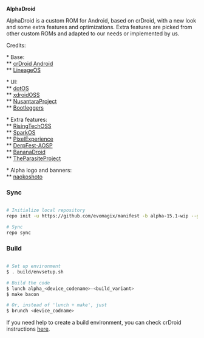 <p><b>AlphaDroid</b></p>

<p>AlphaDroid is a custom ROM for Android, based on crDroid, with a new look and some extra features and optimizations. Extra features are picked from other custom ROMs and adapted to our needs or implemented by us.</p>

<p>Credits:</p>

<p>* Base:<br/>
** <a href="https://github.com/crDroidAndroid">crDroid Android</a><br/>
** <a href="https://github.com/LineageOS">LineageOS</a><br/>

<p>* UI:<br/>
** <a href="https://github.com/dotos">dotOS</a><br/>
** <a href="https://github.com/xdroid-oss">xdroidOSS</a><br/>
** <a href="https://github.com/nusantaraproject-rom">NusantaraProject</a></br>
** <a href="https://github.com/bootleggersrom">Bootleggers</a></p>

<p>* Extra features:<br/>
** <a href="https://github.com/risingtechoss">RisingTechOSS</a><br/>
** <a href="https://github.com/spark-rom">SparkOS</a><br/>
** <a href="https://github.com/pixelexperience">PixelExperience</a><br/>
** <a href="https://github.com/DerpFest-AOSP">DerpFest-AOSP</a><br/>
** <a href="https://github.com/bananadroid">BananaDroid</a><br/>
** <a href="https://github.com/theParasiteProject">TheParasiteProject</a><br/>

<p>* Alpha logo and banners:<br/>
** <a href="https://github.com/naokoshoto">naokoshoto</a></p>

### Sync ###

```bash

# Initialize local repository
repo init -u https://github.com/evomagix/manifest -b alpha-15.1-wip --git-lfs

# Sync
repo sync
```

### Build ###

```bash

# Set up environment
$ . build/envsetup.sh

# Build the code
$ lunch alpha_<device_codename>-<build_variant>
$ make bacon

# Or, instead of 'lunch + make', just
$ brunch <device_codname>
```

<p>
  If you need help to create a build environment, you can check crDroid instructions <a href="https://github.com/crdroidandroid/android">here</a>.
</p>
